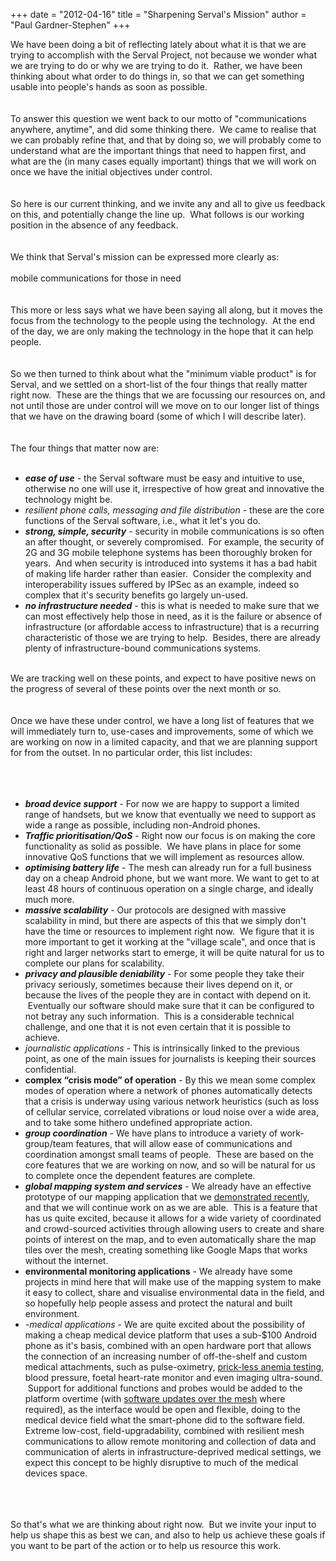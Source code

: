 +++
date = "2012-04-16"
title = "Sharpening Serval's Mission"
author = "Paul Gardner-Stephen"
+++

<div class="post-body entry-content" id="post-body-4811501438058192553" itemprop="description articleBody">
<span><span>We have been doing a bit of reflecting lately about what it is that we are trying to accomplish with the Serval Project, not because we wonder what we are trying to do or why we are trying to do it.  </span></span><span>Rather, we have been thinking about what order to do things in, so that we can get something usable into people's hands as soon as possible.</span><br/>
<span><br/></span><br/>
<span>To answer this question we went back to our motto of "communications anywhere, anytime", and did some thinking there.  We came to realise that we can probably refine that, and that by doing so, we will probably come to understand what are the important things that need to happen first, and what are the (in many cases equally important) things that we will work on once we have the initial objectives under control.</span><br/>
<span><br/></span><br/>
<span>So here is our current thinking, and we invite any and all to give us feedback on this, and potentially change the line up.  What follows is our working position in the absence of any feedback.</span><br/>
<span><span><br/></span></span><br/>
<span><span>We think that Serval's mission can be expressed more clearly as:</span></span><br/>
<br/>
<div>
<span><span>mobile communications for those in need</span></span></div>
<span><br/></span><br/>
<span>This more or less says what we have been saying all along, but it moves the focus from the technology to the people using the technology.  At the end of the day, we are only making the technology in the hope that it can help people.</span><br/>
<span><br/></span><br/>
<span>So we then turned to think about what the "minimum viable product" is for Serval, and we settled on a short-list of the four things that really matter right now.  These are the things that we are focussing our resources on, and not until those are under control will we move on to our longer list of things that we have on the drawing board (some of which I will describe later).</span><br/>
<span><br/></span><br/>
<span><span>The four things that matter now are:</span></span><br/>
<br/>
<ul>
<li><b><i>ease of use</i></b><span> - the Serval software must be easy and intuitive to use, otherwise no one will use it, irrespective of how great and innovative the technology might be. </span></li>
<li><i>resilient phone calls, messaging and file distribution</i><span> - these are the core functions of the Serval software, i.e., what it let's you do.</span></li>
<li><b><i>strong, simple, security</i></b><span> - security in mobile communications is so often an after thought, or severely compromised.  For example, the security of 2G and 3G mobile telephone systems has been thoroughly broken for years.  And when security is introduced into systems it has a bad habit of making life harder rather than easier.  Consider the complexity and interoperability issues suffered by IPSec as an example, indeed so complex that it's security benefits go largely un-used.</span></li>
<li><b><i>no infrastructure needed</i></b><span> - this is what is needed to make sure that we can most effectively help those in need, as it is the failure or absence of infrastructure (or affordable access to infrastructure) that is a recurring characteristic of those we are trying to help.  Besides, there are already plenty of infrastructure-bound communications systems.</span></li>
</ul>
<br/>
<span>We are tracking well on these points, and expect to have positive news on the progress of several of these points over the next month or so.</span><br/>
<span><br/></span><br/>
<span>Once we have these under control, we have a long list of features that we will immediately turn to, use-cases and improvements, some of which we are working on now in a limited capacity, and that we are planning support for from the outset. In no particular order, this list includes:<br/><span><br/></span></span><br/>
<br/>
<ul>
<li><b><i>broad device support</i></b><span> - For now we are happy to support a limited range of handsets, but we know that eventually we need to support as wide a range as possible, including non-Android phones.</span></li>
<li><b><i>Traffic prioritisation/QoS</i></b><span> - Right now our focus is on making the core functionality as solid as possible.  We have plans in place for some innovative QoS functions that we will implement as resources allow.</span></li>
<li><b><i>optimising battery life</i></b><span> - The mesh can already run for a full business day on a cheap Android phone, but we want more. We want to get to at least 48 hours of continuous operation on a single charge, and ideally much more.</span></li>
<li><b><i>massive scalability</i></b><span> - Our protocols are designed with massive scalability in mind, but there are aspects of this that we simply don't have the time or resources to implement right now.  We figure that it is more important to get it working at the "village scale", and once that is right and larger networks start to emerge, it will be quite natural for us to complete our plans for scalability.</span></li>
<li><b><i>privacy and plausible deniability</i></b><span> - For some people they take their privacy seriously, sometimes because their lives depend on it, or because the lives of the people they are in contact with depend on it.  Eventually our software should make sure that it can be configured to not betray any such information.  This is a considerable technical challenge, and one that it is not even certain that it is possible to achieve.</span></li>
<li><i>journalistic applications</i><span> - This is intrinsically linked to the previous point, as one of the main issues for journalists is keeping their sources confidential.</span></li>
<li><b>complex “crisis mode” of operation</b><span> - By this we mean some complex modes of operation where a network of phones automatically detects that a crisis is underway using various network heuristics (such as loss of cellular service, correlated vibrations or loud noise over a wide area, and to take some hithero undefined appropriate action.</span></li>
<li><b><i>group coordination</i></b><span> - We have plans to introduce a variety of work-group/team features, that will allow ease of communications and coordination amongst small teams of people.  These are based on the core features that we are working on now, and so will be natural for us to complete once the dependent features are complete.</span></li>
<li><b><i>global mapping system and services</i></b><span> - We already have an effective prototype of our mapping application that we </span><a href="http://servalpaul.blogspot.com.au/2012/03/at-kiwiex-2012-part-1.html">demonstrated recently</a><span>, and that we will continue work on as we are able.  This is a feature that has us quite excited, because it allows for a wide variety of coordinated and crowd-sourced activities through allowing users to create and share points of interest on the map, and to even automatically share the map tiles over the mesh, creating something like Google Maps that works without the internet.</span></li>
<li><b>environmental monitoring applications</b><span> - We already have some projects in mind here that will make use of the mapping system to make it easy to collect, share and visualise environmental data in the field, and so hopefully help people assess and protect the natural and built environment.</span></li>
<li><span>-</span><i>medical applications</i><span> - We are quite excited about the possibility of making a cheap medical device platform that uses a sub-$100 Android phone as it's basis, combined with an open hardware port that allows the connection of an increasing number of off-the-shelf and custom medical attachments, such as pulse-oximetry, </span><a href="http://www.ted.com/talks/myshkin_ingawale_a_blood_test_without_bleeding.html">prick-less anemia testing</a><span>, blood pressure, foetal heart-rate monitor and even imaging ultra-sound.  Support for additional functions and probes would be added to the platform overtime (with </span><a href="http://servalpaul.blogspot.com.au/2012/03/kiwiex-2012-installing-and-updating.html">software updates over the mesh</a><span> where required), as the interface would be open and flexible, doing to the medical device field what the smart-phone did to the software field. Extreme low-cost, field-upgradability, combined with resilient mesh communications to allow remote monitoring and collection of data and communication of alerts in infrastructure-deprived medical settings, we expect this concept to be highly disruptive to much of the medical devices space.</span></li>
</ul>
<br/>
<span><span><br/></span></span><br/>
<span><span>So that's what we are thinking about right now.  But we invite your input to help us shape this as best we can, and also to help us achieve these goals if you want to be part of the action or to help us resource this work.</span></span>
<div></div>
</div>